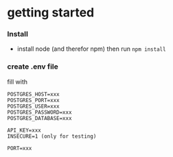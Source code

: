 # getting started

### Install
- install node (and therefor npm) then run `npm install`

###  create .env file

fill with
```
POSTGRES_HOST=xxx
POSTGRES_PORT=xxx
POSTGRES_USER=xxx
POSTGRES_PASSWORD=xxx
POSTGRES_DATABASE=xxx

API_KEY=xxx
INSECURE=1 (only for testing)

PORT=xxx
```